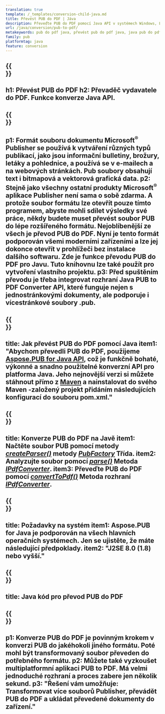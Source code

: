 ```yaml
---
translation: true
template: /_templates/conversion-child-java.md
title: Převést PUB do PDF | Jáva
description: Převeďte PUB do PDF pomocí Java API v systémech Windows, Linux a Mac OS X. Funkce převodu Publisher, kterou lze snadno integrovat do vašeho vlastního řešení.
url: /java/conversion/pub-to-pdf/
metakeywords: pub do pdf java, převést pub do pdf java, java pub do pdf, vydavatel do pdf java
family: pub
platformtag: java
feature: conversion
---
```


{{<section banner>}}
---
h1: Převést PUB do PDF
h2: Převaděč vydavatele do PDF. Funkce konverze Java API.
---

{{<section overview>}}
---
p1: Formát souboru dokumentu Microsoft<sup>®</sup> Publisher se používá k vytváření různých typů publikací, jako jsou informační bulletiny, brožury, letáky a pohlednice, a používá se v e-mailech a na webových stránkách. Pub soubory obsahují text i bitmapová a vektorová grafická data.
p2: Stejně jako všechny ostatní produkty Microsoft<sup>®</sup> aplikace Publisher není sama o sobě zdarma. A protože soubor formátu lze otevřít pouze tímto programem, abyste mohli sdílet výsledky své práce, někdy budete muset převést soubor PUB do lépe rozšířeného formátu. Nejoblíbenější ze všech je převod PUB do PDF. Nyní je tento formát podporován všemi moderními zařízeními a lze jej dokonce otevřít v prohlížeči bez instalace dalšího softwaru. Zde je funkce převodu PUB do PDF pro Javu. Tuto knihovnu lze také použít pro vytvoření vlastního projektu.
p3: Před spuštěním převodu je třeba integrovat rozhraní Java PUB to PDF Converter API, které funguje nejen s jednostránkovými dokumenty, ale podporuje i vícestránkové soubory .pub.
---

{{<section widget>}}
---
title: Jak převést PUB do PDF pomocí Java
item1: "Abychom převedli PUB do PDF, použijeme [Aspose.PUB for Java API](https://products.aspose.com/pub/java/), což je funkčně bohaté, výkonné a snadno použitelné konverzní API pro platforma Java. Jeho nejnovější verzi si můžete stáhnout přímo z [Maven](https://repository.aspose.com/pub/) a nainstalovat do svého Maven -založený projekt přidáním následujících konfigurací do souboru pom.xml."
---

{{<section feature1>}}
---
title: Konverze PUB do PDF na Javě
item1: Načtěte soubor PUB pomocí metody [*createParser()*](https://reference.aspose.com/pub/java/com.aspose.pub/PubFactory#createParser-java.lang.String-) metody [*PubFactory*](https://reference.aspose.com/pub/java/com.aspose.pub/PubFactory) Třída.
item2: Analyzujte soubor pomocí [*parse()*](https://reference.aspose.com/pub/java/com.aspose.pub/IPubParser#parse--) Metoda [*IPdfConverter*](https://apireferenceRozhraní.aspose.com/pub/java/com.aspose.pub/IPubParser).
item3: Převeďte PUB do PDF pomocí [*convertToPdf()*](https://reference.aspose.com/pub/java/com.aspose.pub/IPdfConverter#convertToPdf-com.aspose.pub.Document-java.lang.String-) Metoda rozhraní [*IPdfConverter*](https://reference.aspose.com/pub/java/com.aspose.pub/IPdfConverter).
---

{{<section feature2>}}
---
title: Požadavky na systém
item1: Aspose.PUB for Java je podporován na všech hlavních operačních systémech. Jen se ujistěte, že máte následující předpoklady.
item2: "J2SE 8.0 (1.8) nebo vyšší."
---

{{<section codeexample>}}
---
title: Java kód pro převod PUB do PDF
---

{{<section summary>}}
---
p1: Konverze PUB do PDF je povinným krokem v konverzi PUB do jakéhokoli jiného formátu. Poté mohl být transformovaný soubor převeden do potřebného formátu.
p2: Můžete také vyzkoušet multiplatformní aplikaci PUB to PDF. Má velmi jednoduché rozhraní a proces zabere jen několik sekund.
p3: "Řešení vám umožňuje: Transformovat více souborů Publisher, převádět PUB do PDF a ukládat převedené dokumenty do zařízení."
---